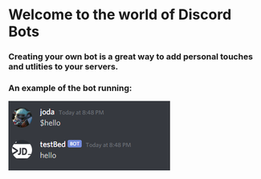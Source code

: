 # Welcome to the world of Discord Bots
### Creating your own bot is a great way to add personal touches and utlities to your servers.

  
### An example of the bot running:
![bot working](./static/example0.PNG)